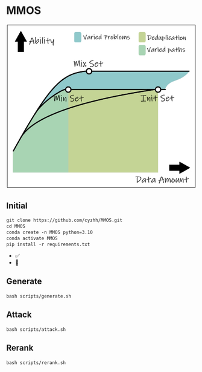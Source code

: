 # MMOS

![](./images/first_table.png)


## Initial

    git clone https://github.com/cyzhh/MMOS.git
    cd MMOS
    conda create -n MMOS python=3.10 
    conda activate MMOS
    pip install -r requirements.txt


- ✅ 
- 🔲 

## Generate 

    bash scripts/generate.sh

## Attack

    bash scripts/attack.sh

## Rerank 

    bash scripts/rerank.sh
